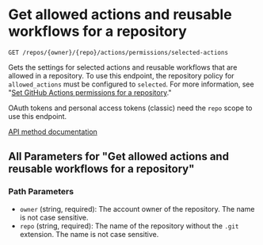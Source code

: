 # Get allowed actions and reusable workflows for a repository

`GET /repos/{owner}/{repo}/actions/permissions/selected-actions`

Gets the settings for selected actions and reusable workflows that are allowed in a repository. To use this endpoint, the repository policy for `allowed_actions` must be configured to `selected`. For more information, see "[Set GitHub Actions permissions for a repository](#set-github-actions-permissions-for-a-repository)."

OAuth tokens and personal access tokens (classic) need the `repo` scope to use this endpoint.

[API method documentation](https://docs.github.com/rest/actions/permissions#get-allowed-actions-and-reusable-workflows-for-a-repository)

## All Parameters for "Get allowed actions and reusable workflows for a repository"

### Path Parameters

- `owner` (string, required): The account owner of the repository. The name is not case sensitive.
- `repo` (string, required): The name of the repository without the `.git` extension. The name is not case sensitive.